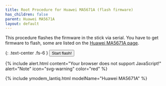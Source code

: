 ```yaml
---
title: Root Procedure for Huawei MA5671A (flash firmware)
has_children: false
parent: Huawei MA5671A
layout: default
---
```


This procedure flashes the firmware in the stick via serial. You have to get firmware to flash, some are listed on the [Huawei MA5671A page](/ont-huawei-ma5671a).

{: .text-center .fs-6 }
<button id="flash-start-button" class="btn btn-blue" data-jtd-toogle="modal" data-jtd-target="#flash-modal">Start flash!</button>

<div id="flash-browser-error" style="display:none">{% include alert.html content="This browser is not compatible with the web-root procedure. See the <a href='https://developer.mozilla.org/en-US/docs/Web/API/Web_Serial_API#browser_compatibility'>Browser compatibility</a>" alert="Note"  icon="svg-warning" color="red" %}</div>
<noscript>
{% include alert.html content="Your browser does not support JavaScript!" alert="Note"  icon="svg-warning" color="red" %}
</noscript>

{% include ymodem_lantiq.html modelName="Huawei MA5671A" %}
